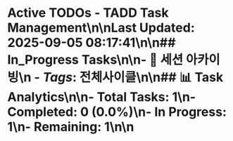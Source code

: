 # Active TODOs - TADD Task Management\n\n**Last Updated**: 2025-09-05 08:17:41\n\n## In_Progress Tasks\n\n- 🔄  세션 아카이빙\n  - *Tags*: 전체사이클\n\n## 📊 Task Analytics\n\n- **Total Tasks**: 1\n- **Completed**: 0 (0.0%)\n- **In Progress**: 1\n- **Remaining**: 1\n\n